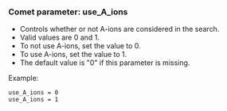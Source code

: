 ### Comet parameter: use_A_ions

- Controls whether or not A-ions are considered in the search.
- Valid values are 0 and 1.
- To not use A-ions, set the value to 0.
- To use A-ions, set the value to 1.
- The default value is "0" if this parameter is missing.

Example:
```
use_A_ions = 0
use_A_ions = 1
```
